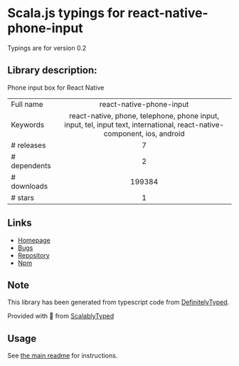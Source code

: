 
# Scala.js typings for react-native-phone-input

Typings are for version 0.2

## Library description:
Phone input box for React Native

|                    |                 |
| ------------------ | :-------------: |
| Full name          | react-native-phone-input |
| Keywords           | react-native, phone, telephone, phone input, input, tel, input text, international, react-native-component, ios, android |
| # releases         | 7 |
| # dependents       | 2 |
| # downloads        | 199384 |
| # stars            | 1 |

## Links
- [Homepage](https://github.com/thegamenicorus/react-native-phone-input)
- [Bugs](https://github.com/thegamenicorus/react-native-phone-input/issues)
- [Repository](https://github.com/thegamenicorus/react-native-phone-input)
- [Npm](https://www.npmjs.com/package/react-native-phone-input)
    


## Note
This library has been generated from typescript code from [DefinitelyTyped](https://definitelytyped.org).

Provided with :purple_heart: from [ScalablyTyped](https://github.com/oyvindberg/ScalablyTyped)

## Usage
See [the main readme](../../readme.md) for instructions.



